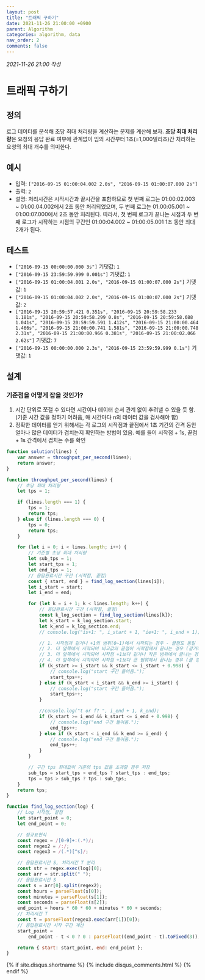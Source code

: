 ```yaml
---
layout: post
title: "트래픽 구하기"
date: 2021-11-26 21:00:00 +0900
parent: Algorithm
categories: algorithm, data
nav_order: 2
comments: false
---
```


_2021-11-26 21:00 작성_

# 트래픽 구하기

## 정의

로그 데이터를 분석해 초당 최대 처리량을 계산하는 문제를 계산해 보자. **초당 최대 처리량**은 요청의 응답 완료 여부에 관계없이 임의 시간부터 1초(=1,000밀리초)간 처리하는 요청의 최대 개수를 의미한다.

## 예시

-   입력: `["2016-09-15 01:00:04.002 2.0s", "2016-09-15 01:00:07.000 2s"]`
-   출력: `2`
-   설명: 처리시간은 시작시간과 끝시간을 포함하므로 첫 번째 로그는 01:00:02.003 ~ 01:00:04.002에서 2초 동안 처리되었으며, 두 번째 로그는 01:00:05.001 ~ 01:00:07.000에서 2초 동안 처리된다. 따라서, 첫 번째 로그가 끝나는 시점과 두 번째 로그가 시작하는 시점의 구간인 01:00:04.002 ~ 01:00:05.001 1초 동안 최대 2개가 된다.

## 테스트

-   `["2016-09-15 00:00:00.000 3s"]` 기댓값: `1`
-   `["2016-09-15 23:59:59.999 0.001s"]` 기댓값: `1`
-   `["2016-09-15 01:00:04.001 2.0s", "2016-09-15 01:00:07.000 2s"]` 기댓값: `1`
-   `["2016-09-15 01:00:04.002 2.0s", "2016-09-15 01:00:07.000 2s"]` 기댓값: `2`
-   `["2016-09-15 20:59:57.421 0.351s", "2016-09-15 20:59:58.233 1.181s", "2016-09-15 20:59:58.299 0.8s", "2016-09-15 20:59:58.688 1.041s", "2016-09-15 20:59:59.591 1.412s", "2016-09-15 21:00:00.464 1.466s", "2016-09-15 21:00:00.741 1.581s", "2016-09-15 21:00:00.748 2.31s", "2016-09-15 21:00:00.966 0.381s", "2016-09-15 21:00:02.066 2.62s"]` 기댓값: `7`
-   `["2016-09-15 00:00:00.000 2.3s", "2016-09-15 23:59:59.999 0.1s"]` 기댓값: `1`

## 설계

### 기준점을 어떻게 잡을 것인가?

1. 시간 단위로 쪼갤 수 있다면 시간이나 데이터 순서 관계 없이 추려낼 수 있을 듯 함. (기준 시간 값을 정하기 어려움, 매 시간마다 n의 데이터 값을 검사해야 함)
2. 정확한 데이터를 얻기 위해서는 각 로그의 시작점과 끝점에서 1초 기간의 간격 동안 얼마나 많은 데이터가 겹치는지 확인하는 방법이 있음. 예를 들어 시작점 + 1s, 끝점 + 1s 간격에서 겹치는 수를 확인

```js
function solution(lines) {
	var answer = throughput_per_second(lines);
	return answer;
}

function throughput_per_second(lines) {
	// 초당 최대 처리량
	let tps = 1;

	if (lines.length === 1) {
		tps = 1;
		return tps;
	} else if (lines.length === 0) {
		tps = 0;
		return tps;
	}

	for (let i = 0; i < lines.length; i++) {
		// 기준별 초당 최대 처리량
		let sub_tps = 1;
		let start_tps = 1;
		let end_tps = 1;
		// 응답완료시간 구간 (시작점, 끝점)
		const { start, end } = find_log_section(lines[i]);
		let i_start = start;
		let i_end = end;

		for (let k = i + 1; k < lines.length; k++) {
			// 응답완료시간 구간 (시작점, 끝점)
			const k_log_section = find_log_section(lines[k]);
			let k_start = k_log_section.start;
			let k_end = k_log_section.end;
			// console.log("is+1: ", i_start + 1, "ie+1: ", i_end + 1);

			// 1. 시작점과 같거나 +1의 범위(0~1)에서 시작되는 경우 - 끝점도 동일
			// 2. 더 앞쪽에서 시작되어 비교값의 끝점이 시작점에서 끝나는 경우 (같거나) - 끝점도 동일
			// 3. 더 앞쪽에서 시작되어 시작점 +1보다 같거나 작은 범위에서 끝나는 경우 (클 경우) - 끝점도 동일
			// 4. 더 앞쪽에서 시작되어 시작점 +1보다 큰 범위에서 끝나는 경우 (클 경우) - 끝점도 동일
			if (k_start >= i_start && k_start <= i_start + 0.998) {
				// console.log("start 구간 들어옴.");
				start_tps++;
			} else if (k_start < i_start && k_end >= i_start) {
				// console.log("start 구간 들어옴.");
				start_tps++;
			}

			//console.log("t or f? ", i_end + 1, k_end);
			if (k_start >= i_end && k_start <= i_end + 0.998) {
				// console.log("end 구간 들어옴.");
				end_tps++;
			} else if (k_start < i_end && k_end >= i_end) {
				// console.log("end 구간 들어옴.");
				end_tps++;
			}
		}

		// 구간 tps 최대값이 기존의 tps 값을 초과할 경우 저장
		sub_tps = start_tps > end_tps ? start_tps : end_tps;
		tps = tps > sub_tps ? tps : sub_tps;
	}
	return tps;
}

function find_log_section(log) {
	// Log 시작점, 끝점
	let start_point = 0;
	let end_point = 0;

	// 정규표현식
	const regex = /[0-9]+:(.*)/;
	const regex2 = /:/;
	const regex3 = /(.*)[^s]/;

	// 응답완료시간 S, 처리시간 T 분리
	const str = regex.exec(log)[0];
	const arr = str.split(" ");
	// 응답완료시간 S
	const s = arr[0].split(regex2);
	const hours = parseFloat(s[0]);
	const minutes = parseFloat(s[1]);
	const seconds = parseFloat(s[2]);
	end_point = hours * 60 * 60 + minutes * 60 + seconds;
	// 처리시간 T
	const t = parseFloat(regex3.exec(arr[1])[0]);
	// 응답완료시간 시작 구간 계산
	start_point =
		end_point - t < 0 ? 0 : parseFloat((end_point - t).toFixed(3));

	return { start: start_point, end: end_point };
}
```

{% if site.disqus.shortname %}
{% include disqus_comments.html %}
{% endif %}
